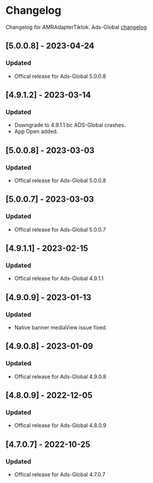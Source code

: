 # Changelog

Changelog for AMRAdapterTiktok. 
Ads-Global [changelog](https://developers.tiktok.com/doc/getting-started-ios-download-and-changelog)

## [5.0.0.8] - 2023-04-24
### Updated
- Offical release for Ads-Global 5.0.0.8

## [4.9.1.2] - 2023-03-14
### Updated
- Downgrade to 4.9.1.1 bc ADS-Global crashes.
- App Open added.

## [5.0.0.8] - 2023-03-03
### Updated
- Offical release for Ads-Global 5.0.0.8

## [5.0.0.7] - 2023-03-03
### Updated
- Offical release for Ads-Global 5.0.0.7

## [4.9.1.1] - 2023-02-15
### Updated
- Offical release for Ads-Global 4.9.1.1

## [4.9.0.9] - 2023-01-13
### Updated
- Native banner mediaView issue fixed.

## [4.9.0.8] - 2023-01-09
### Updated
- Offical release for Ads-Global 4.9.0.8

## [4.8.0.9] - 2022-12-05
### Updated
- Offical release for Ads-Global 4.8.0.9

## [4.7.0.7] - 2022-10-25
### Updated
- Offical release for Ads-Global 4.7.0.7
